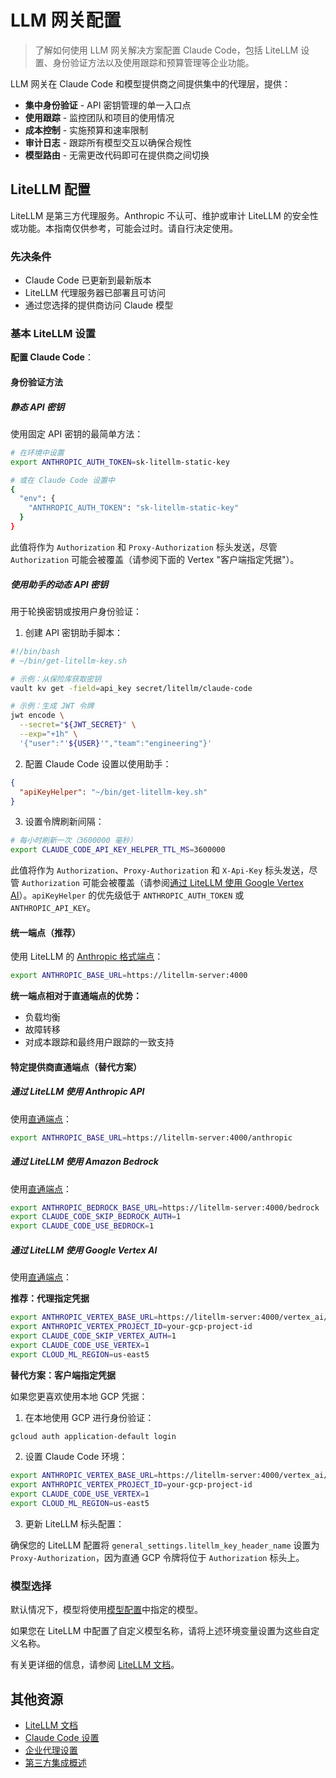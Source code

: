 # LLM 网关配置

> 了解如何使用 LLM 网关解决方案配置 Claude Code，包括 LiteLLM 设置、身份验证方法以及使用跟踪和预算管理等企业功能。

LLM 网关在 Claude Code 和模型提供商之间提供集中的代理层，提供：

* **集中身份验证** - API 密钥管理的单一入口点
* **使用跟踪** - 监控团队和项目的使用情况
* **成本控制** - 实施预算和速率限制
* **审计日志** - 跟踪所有模型交互以确保合规性
* **模型路由** - 无需更改代码即可在提供商之间切换

## LiteLLM 配置

<Note>
  LiteLLM 是第三方代理服务。Anthropic 不认可、维护或审计 LiteLLM 的安全性或功能。本指南仅供参考，可能会过时。请自行决定使用。
</Note>

### 先决条件

* Claude Code 已更新到最新版本
* LiteLLM 代理服务器已部署且可访问
* 通过您选择的提供商访问 Claude 模型

### 基本 LiteLLM 设置

**配置 Claude Code**：

#### 身份验证方法

##### 静态 API 密钥

使用固定 API 密钥的最简单方法：

```bash
# 在环境中设置
export ANTHROPIC_AUTH_TOKEN=sk-litellm-static-key

# 或在 Claude Code 设置中
{
  "env": {
    "ANTHROPIC_AUTH_TOKEN": "sk-litellm-static-key"
  }
}
```

此值将作为 `Authorization` 和 `Proxy-Authorization` 标头发送，尽管 `Authorization` 可能会被覆盖（请参阅下面的 Vertex "客户端指定凭据"）。

##### 使用助手的动态 API 密钥

用于轮换密钥或按用户身份验证：

1. 创建 API 密钥助手脚本：

```bash
#!/bin/bash
# ~/bin/get-litellm-key.sh

# 示例：从保险库获取密钥
vault kv get -field=api_key secret/litellm/claude-code

# 示例：生成 JWT 令牌
jwt encode \
  --secret="${JWT_SECRET}" \
  --exp="+1h" \
  '{"user":"'${USER}'","team":"engineering"}'
```

2. 配置 Claude Code 设置以使用助手：

```json
{
  "apiKeyHelper": "~/bin/get-litellm-key.sh"
}
```

3. 设置令牌刷新间隔：

```bash
# 每小时刷新一次（3600000 毫秒）
export CLAUDE_CODE_API_KEY_HELPER_TTL_MS=3600000
```

此值将作为 `Authorization`、`Proxy-Authorization` 和 `X-Api-Key` 标头发送，尽管 `Authorization` 可能会被覆盖（请参阅[通过 LiteLLM 使用 Google Vertex AI](#google-vertex-ai-through-litellm)）。`apiKeyHelper` 的优先级低于 `ANTHROPIC_AUTH_TOKEN` 或 `ANTHROPIC_API_KEY`。

#### 统一端点（推荐）

使用 LiteLLM 的 [Anthropic 格式端点](https://docs.litellm.ai/docs/anthropic_unified)：

```bash
export ANTHROPIC_BASE_URL=https://litellm-server:4000
```

**统一端点相对于直通端点的优势：**

* 负载均衡
* 故障转移
* 对成本跟踪和最终用户跟踪的一致支持

#### 特定提供商直通端点（替代方案）

##### 通过 LiteLLM 使用 Anthropic API

使用[直通端点](https://docs.litellm.ai/docs/pass_through/anthropic_completion)：

```bash
export ANTHROPIC_BASE_URL=https://litellm-server:4000/anthropic
```

##### 通过 LiteLLM 使用 Amazon Bedrock

使用[直通端点](https://docs.litellm.ai/docs/pass_through/bedrock)：

```bash
export ANTHROPIC_BEDROCK_BASE_URL=https://litellm-server:4000/bedrock
export CLAUDE_CODE_SKIP_BEDROCK_AUTH=1
export CLAUDE_CODE_USE_BEDROCK=1
```

##### 通过 LiteLLM 使用 Google Vertex AI

使用[直通端点](https://docs.litellm.ai/docs/pass_through/vertex_ai)：

**推荐：代理指定凭据**

```bash
export ANTHROPIC_VERTEX_BASE_URL=https://litellm-server:4000/vertex_ai/v1
export ANTHROPIC_VERTEX_PROJECT_ID=your-gcp-project-id
export CLAUDE_CODE_SKIP_VERTEX_AUTH=1
export CLAUDE_CODE_USE_VERTEX=1
export CLOUD_ML_REGION=us-east5
```

**替代方案：客户端指定凭据**

如果您更喜欢使用本地 GCP 凭据：

1. 在本地使用 GCP 进行身份验证：

```bash
gcloud auth application-default login
```

2. 设置 Claude Code 环境：

```bash
export ANTHROPIC_VERTEX_BASE_URL=https://litellm-server:4000/vertex_ai/v1
export ANTHROPIC_VERTEX_PROJECT_ID=your-gcp-project-id
export CLAUDE_CODE_USE_VERTEX=1
export CLOUD_ML_REGION=us-east5
```

3. 更新 LiteLLM 标头配置：

确保您的 LiteLLM 配置将 `general_settings.litellm_key_header_name` 设置为 `Proxy-Authorization`，因为直通 GCP 令牌将位于 `Authorization` 标头上。

### 模型选择

默认情况下，模型将使用[模型配置](/zh-CN/docs/claude-code/bedrock-vertex-proxies#model-configuration)中指定的模型。

如果您在 LiteLLM 中配置了自定义模型名称，请将上述环境变量设置为这些自定义名称。

有关更详细的信息，请参阅 [LiteLLM 文档](https://docs.litellm.ai/)。

## 其他资源

* [LiteLLM 文档](https://docs.litellm.ai/)
* [Claude Code 设置](/zh-CN/docs/claude-code/settings)
* [企业代理设置](/zh-CN/docs/claude-code/corporate-proxy)
* [第三方集成概述](/zh-CN/docs/claude-code/third-party-integrations)
